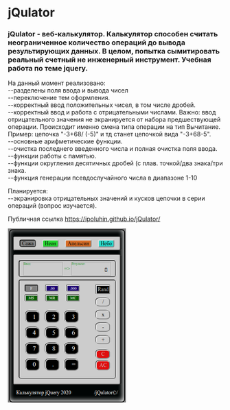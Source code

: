 # jQulator

<h3>jQulator - веб-калькулятор. Калькулятор способен считать неограниченное количество операций до вывода результирующих данных. В целом, попытка сымитировать реальный счетный не инженерный инструмент. Учебная работа по теме jquery.</h3>

На данный момент реализовано:
<br>--разделены поля ввода и вывода чисел
<br>--переключение тем оформления.
<br>--корректный ввод положительных чисел, в том числе дробей.
<br>--корректный ввод и работа с отрицательными числами. Важно: ввод отрицательного значения не экранируется от набора предшествующей операции. Происходит именно смена типа операции на тип Вычитание. Пример: цепочка "-3+68/ (-5)" и тд станет цепочкой вида "-3+68-5".
<br>--основные арифметические функции.
<br>--очистка последнего введенного числа и полная очистка поля ввода.
<br>--функции работы с памятью.
<br>--функции округления десятичных дробей (с плав. точкой/два знака/три знака.
<br>--функция генерации псевдослучайного числа в диапазоне 1-10

Планируется:
<br>--экранировка отрицательных значений и кусков цепочки в серии операций (вопрос изучается).


Публичная ссылка <https://ipoluhin.github.io/jQulator/></span>

<img src="./img/theme_in_out1.png" alt="jqulator-img" target="blank"/><br>
